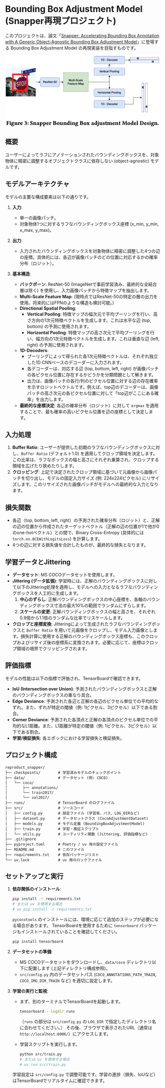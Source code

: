 # Bounding Box Adjustment Model (Snapper再現プロジェクト)

このプロジェクトは、論文「[Snapper: Accelerating Bounding Box Annotation with A Generic Object-Agnostic Bounding Box Adjustment Model](/resources/snapper-accelerating-bounding-box-annotation-in-object-detection-tasks-with-find-and-snap-tooling.pdf)」に登場する Bounding Box Adjustment Model の再現実装を目指すものです。

![](/resources/figure-3_snapper-bounding-box-adjustment-model-design.png)

## 概要

ユーザーによってラフにアノテーションされたバウンディングボックスを、対象物体に精密に調整するオブジェクトクラスに依存しない (object-agnostic) モデルです。

## モデルアーキテクチャ

モデルの主要な構成要素は以下の通りです。

1.  **入力**:
    *   単一の画像パッチ。
    *   対象物体1つに対するラフなバウンディングボックス座標 (x_min, y_min, x_max, y_max)。

2.  **出力**:
    *   入力されたバウンディングボックスを対象物体に精密に調整した4つの辺の座標。具体的には、各辺が画像パッチのどの位置に対応するかの確率分布（ロジット）。

3.  **基本構造**:
    *   **バックボーン**: ResNet-50 (ImageNetで事前学習済み、最終的な全結合層は除く) を使用し、入力画像パッチから特徴マップを抽出します。
    *   **Multi-Scale Feature Map**: (現時点ではResNet-50の特定の層の出力を使用。将来的にはFPNのような構造も検討可能。)
    *   **Directional Spatial Pooling**:
        *   **Vertical Pooling**: 特徴マップの幅次元で平均プーリングを行い、高さ方向の1次元特徴ベクトルを生成します。これは水平な辺 (top, bottom) の予測に使用されます。
        *   **Horizontal Pooling**: 特徴マップの高さ次元で平均プーリングを行い、幅方向の1次元特徴ベクトルを生成します。これは垂直な辺 (left, right) の予測に使用されます。
    *   **1D-Decoders**:
        *   プーリングによって得られた各1次元特徴ベクトルは、それぞれ独立した1D CNNベースのデコーダーに入力されます。
        *   各デコーダーは、対応する辺 (top, bottom, left, right) が画像パッチの各ピクセル位置に存在するかどうかを分類問題として解きます。
        *   出力は、画像パッチの各行/列のピクセル位置に対する辺の存在確率を示すロジットベクトルです。例えば、top辺のデコーダーは、画像パッチの高さ次元の各ピクセル位置に対して「top辺がここにある確率」を出力します。
    *   **最終的な座標決定**: 各辺の確率分布（ロジット）に対して `argmax` を適用することで、最も確率の高いピクセル位置を辺の座標として決定します。

## 入力処理

1.  **Buffer Ratio**: ユーザーが提供した初期のラフなバウンディングボックスに対し、`Buffer Ratio` (デフォルト1.0) を適用してクロップ領域を決定します。この比率は、ラフなボックスの幅と高さにそれぞれ乗算され、クロップする領域を広げたり狭めたりします。
2.  **クロッピング**: 上記で決定されたクロップ領域に基づいて元画像から画像パッチを切り出し、モデルの固定入力サイズ (例: 224x224ピクセル) にリサイズします。このリサイズされた画像パッチがモデルへの最終的な入力となります。

## 損失関数

*   各辺（top, bottom, left, right）の予測された確率分布（ロジット）と、正解の辺の位置から作成されたターゲットベクトル（正解の辺の位置が1で他が0のone-hotベクトル）との間で、Binary Cross-Entropy (具体的には `torch.nn.BCEWithLogitsLoss`) を計算します。
*   4つの辺に対する損失値を合計したものが、最終的な損失となります。

## 学習データとJittering

*   **データセット**: MS COCOデータセットを使用します。
*   **Jittering (データ拡張)**: 学習時には、正解のバウンディングボックスに対して以下のJittering処理を適用し、モデルへの入力となるラフなバウンディングボックスを人工的に生成します。
    1.  **中心のずらし**: 正解バウンディングボックスの中心座標を、各軸のバウンディングボックス寸法の最大10%の範囲でランダムにずらします。
    2.  **スケールの変更**: 正解バウンディングボックスの幅と高さを、それぞれ0.9倍から1.1倍のランダムな比率でリスケールします。
*   **クロップと座標変換**: Jitteringによって生成されたラフなバウンディングボックスと `Buffer Ratio` を用いて元画像をクロップし、モデル入力画像とします。損失計算に使用する正解のバウンディングボックス座標も、このクロップおよびリサイズ後の座標系に変換されます。必要に応じて、座標はクロップ領域の境界でクリッピングされます。

## 評価指標

モデルの性能は以下の指標で評価され、TensorBoardで確認できます。

*   **IoU (Intersection over Union)**: 予測されたバウンディングボックスと正解のバウンディングボックスの重なり具合。
*   **Edge Deviance**: 予測された各辺と正解の各辺のピクセル単位での平均的なずれ。また、ずれが特定の閾値（例: 1ピクセル、3ピクセル）以下である割合。
*   **Corner Deviance**: 予測された各頂点と正解の各頂点のピクセル単位での平均的なL1距離。また、L1距離が特定の閾値（例: 1ピクセル、3ピクセル）以下である割合。
*   **学習/検証損失**: 各エポックにおける学習損失と検証損失。

## プロジェクト構成

```
reproduct_snapper/
├── checkpoints/        # 学習済みモデルのチェックポイント
├── data/               # データセット (例: COCO)
│   └── coco/
│       ├── annotations/
│       └── train2017/
│       └── val2017/
├── runs/               # TensorBoard のログファイル
├── src/                # ソースコード
│   ├── config.py       # 設定ファイル (学習率、パス、LOG_DIRなど)
│   ├── dataset.py      # データセットクラス (CocoAdjustmentDataset)
│   ├── models.py       # モデル定義 (BoundingBoxAdjustmentModel)
│   ├── train.py        # 学習・検証スクリプト
│   └── utils.py        # ユーティリティ関数 (Jittering, 評価指標など)
├── .gitignore
├── pyproject.toml      # Poetry / uv 用の設定ファイル
├── README.md           # このファイル
├── requirements.txt    # 依存パッケージリスト
└── uv.lock             # uv 用のロックファイル
```

## セットアップと実行

1.  **依存関係のインストール**:
    ```bash
    pip install -r requirements.txt
    # または uv を使用する場合
    # uv pip install -r requirements.txt
    ```
    `pycocotools` のインストールには、環境に応じて追加のステップが必要になる場合があります。
    TensorBoardを使用するために `tensorboard` パッケージもインストールされていることを確認してください。
    ```bash
    pip install tensorboard
    ```

2.  **データセットの準備**:
    *   MS COCOデータセットをダウンロードし、`data/coco` ディレクトリ以下に配置します (上記ディレクトリ構成参照)。
    *   `src/config.py` 内のデータセットパス (`COCO_ANNOTATIONS_PATH_TRAIN`, `COCO_IMG_DIR_TRAIN` など) を適切に設定します。

3.  **学習の実行と監視**:
    *   まず、別のターミナルでTensorBoardを起動します。
        ```bash
        tensorboard --logdir runs
        ```
        （`runs` の部分は `src/config.py` の `LOG_DIR` で指定したディレクトリ名に合わせてください。）
        その後、ブラウザで表示されたURL（通常は `http://localhost:6006/`）にアクセスします。

    *   学習スクリプトを実行します。
        ```bash
        python src/train.py
        # または uv を使用する場合
        # uv run src/train.py
        ```
    学習設定は `src/config.py` で調整可能です。学習の進捗（損失、IoUなど）はTensorBoardでリアルタイムに確認できます。
